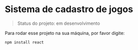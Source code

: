 # Sistema de cadastro de jogos

> Status do projeto: em desenvolvimento

Para rodar esse projeto na sua máquina, por favor digite:

````
npm install react
````
